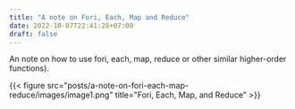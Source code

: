 ```yaml
---
title: "A note on Fori, Each, Map and Reduce"
date: 2022-10-07T22:41:28+07:00
draft: false
---
```


An note on how to use fori, each, map, reduce or other similar higher-order functions).

{{< figure src="posts/a-note-on-fori-each-map-reduce/images/image1.png" title="Fori, Each, Map, and Reduce" >}}